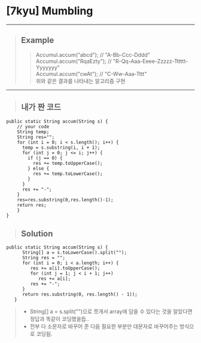 # [7kyu] Mumbling
-------------------------------------
> ## Example
>> Accumul.accum("abcd");    // "A-Bb-Ccc-Dddd"\
>> Accumul.accum("RqaEzty"); // "R-Qq-Aaa-Eeee-Zzzzz-Tttttt-Yyyyyyy"\
>> Accumul.accum("cwAt");    // "C-Ww-Aaa-Tttt"\
>> 위와 같은 결과를 나타내는 알고리즘 구현
------------------

> ## 내가 짠 코드
```
public static String accum(String s) {
    // your code     
    String temp;
    String res="";
    for (int i = 0; i < s.length(); i++) {
      temp = s.substring(i, i + 1);
      for (int j = 0; j <= i; j++) {
        if (j == 0) {
          res += temp.toUpperCase();
        } else {
          res += temp.toLowerCase();
        }
      }
      res += "-";
    }
    res=res.substring(0,res.length()-1);
    return res;
    }
}
```


> ## Solution
``` 
public static String accum(String s) {
      String[] a = s.toLowerCase().split("");
      String res = "";
      for (int i = 0; i < a.length; i++) {
         res += a[i].toUpperCase();
         for (int j = 1; j < i + 1; j++)
            res += a[i];
         res += "-";
      }
      return res.substring(0, res.length() - 1));
   }
```

> * String[] a = s.split("")으로 쪼개서 array에 담을 수 있다는 것을 알았다면 정답과 똑같이 코딩했을듭..
> * 전부 다 소문자로 바꾸어 준 다음 필요한 부분만 대문자로 바꾸어주는 방식으로 코딩됨.